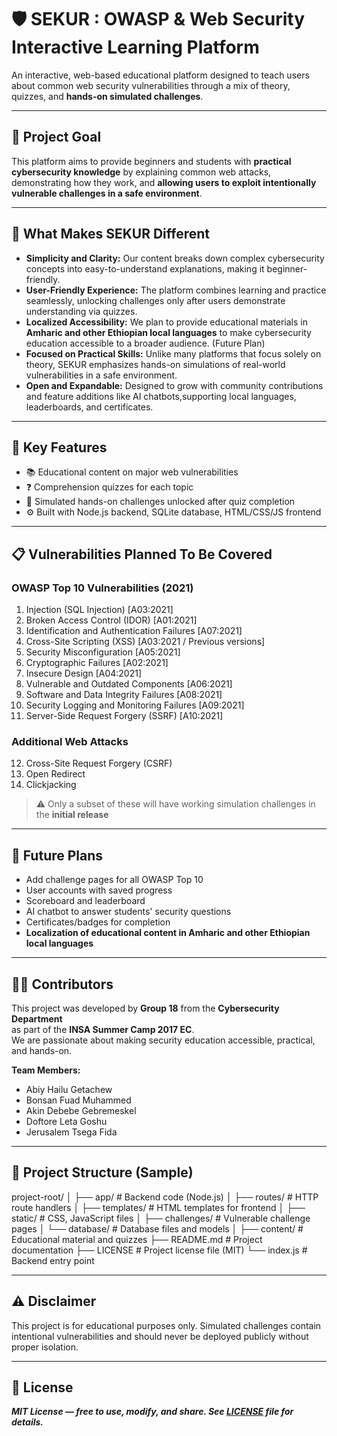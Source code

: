 # 🛡️ **SEKUR** : OWASP & Web Security Interactive Learning Platform

An interactive, web-based educational platform designed to teach users about common web security vulnerabilities through a mix of theory, quizzes, and **hands-on simulated challenges**.

---

## 🎯 Project Goal

This platform aims to provide beginners and students with **practical cybersecurity knowledge** by explaining common web attacks, demonstrating how they work, and **allowing users to exploit intentionally vulnerable challenges in a safe environment**.

---

## 🌟 What Makes SEKUR Different

- **Simplicity and Clarity:** Our content breaks down complex cybersecurity concepts into easy-to-understand explanations, making it beginner-friendly.  
- **User-Friendly Experience:** The platform combines learning and practice seamlessly, unlocking challenges only after users demonstrate understanding via quizzes.  
- **Localized Accessibility:** We plan to provide educational materials in **Amharic and other Ethiopian local languages** to make cybersecurity education accessible to a broader audience.  (Future Plan)
- **Focused on Practical Skills:** Unlike many platforms that focus solely on theory, SEKUR emphasizes hands-on simulations of real-world vulnerabilities in a safe environment.  
- **Open and Expandable:** Designed to grow with community contributions and feature additions like AI chatbots,supporting local languages, leaderboards, and certificates.  

---

## 🧩 Key Features

- 📚 Educational content on major web vulnerabilities  
- ❓ Comprehension quizzes for each topic  
- 🧪 Simulated hands-on challenges unlocked after quiz completion  
- ⚙️ Built with Node.js backend, SQLite database, HTML/CSS/JS frontend  

---

## 📋 Vulnerabilities Planned To Be Covered

### OWASP Top 10 Vulnerabilities (2021)

1. Injection (SQL Injection) [A03:2021]  
2. Broken Access Control (IDOR) [A01:2021]  
3. Identification and Authentication Failures [A07:2021]  
4. Cross-Site Scripting (XSS) [A03:2021 / Previous versions]  
5. Security Misconfiguration [A05:2021]  
6. Cryptographic Failures [A02:2021]  
7. Insecure Design [A04:2021]  
8. Vulnerable and Outdated Components [A06:2021]  
9. Software and Data Integrity Failures [A08:2021]  
10. Security Logging and Monitoring Failures [A09:2021]  
11. Server-Side Request Forgery (SSRF) [A10:2021]  

### Additional Web Attacks

12. Cross-Site Request Forgery (CSRF)  
13. Open Redirect  
14. Clickjacking  


> ⚠️ Only a subset of these will have working simulation challenges in the **initial release** 
---

## 🚀 Future Plans

- Add challenge pages for all OWASP Top 10
- User accounts with saved progress
- Scoreboard and leaderboard
- AI chatbot to answer students' security questions
- Certificates/badges for completion
- **Localization of educational content in Amharic and other Ethiopian local languages** 

---

## 👨‍💻 Contributors

This project was developed by **Group 18** from the **Cybersecurity Department**  
as part of the **INSA Summer Camp 2017 EC**.  
We are passionate about making security education accessible, practical, and hands-on.

**Team Members:**

- Abiy Hailu Getachew  
- Bonsan Fuad Muhammed  
- Akin Debebe Gebremeskel  
- Doftore Leta Goshu  
- Jerusalem Tsega Fida  

---

## 📂 Project Structure (Sample)

project-root/
│
├── app/                         # Backend code (Node.js)
│   ├── routes/                  # HTTP route handlers
│   ├── templates/               # HTML templates for frontend
│   ├── static/                  # CSS, JavaScript files
│   ├── challenges/              # Vulnerable challenge pages
│   └── database/                # Database files and models
│
├── content/                     # Educational material and quizzes
├── README.md                    # Project documentation
├── LICENSE                      # Project license file (MIT)
└── index.js                     # Backend entry point

---

## ⚠️ Disclaimer

This project is for educational purposes only. Simulated challenges contain intentional vulnerabilities and should never be deployed publicly without proper isolation.

---

## 🧾 License

***MIT License — free to use, modify, and share. See [LICENSE](./LICENSE) file for details.***

